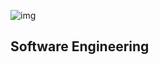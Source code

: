 ![img](https://assets.imaginablefutures.com/media/images/ALX_Logo.max-200x150.png)


## Software Engineering
